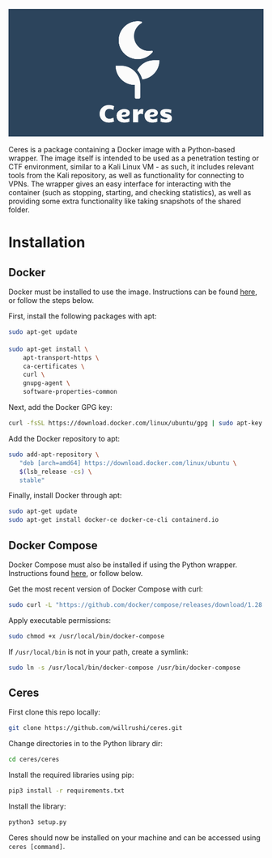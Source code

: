 ![logo](logo-wide.png)

Ceres is a package containing a Docker image with a Python-based wrapper. The image itself is intended to be used as a penetration testing or CTF environment, similar to a Kali Linux VM - as such, it includes relevant tools from the Kali repository, as well as functionality for connecting to VPNs. The wrapper gives an easy interface for interacting with the container (such as stopping, starting, and checking statistics), as well as providing some extra functionality like taking snapshots of the shared folder.

# Installation

## Docker
Docker must be installed to use the image. Instructions can be found [here](https://docs.docker.com/engine/install/ubuntu/), or follow the steps below.

First, install the following packages with apt:
```bash
sudo apt-get update

sudo apt-get install \
    apt-transport-https \
    ca-certificates \
    curl \
    gnupg-agent \
    software-properties-common
```

Next, add the Docker GPG key:
```bash
curl -fsSL https://download.docker.com/linux/ubuntu/gpg | sudo apt-key add -
```

Add the Docker repository to apt:
```bash
sudo add-apt-repository \
   "deb [arch=amd64] https://download.docker.com/linux/ubuntu \
   $(lsb_release -cs) \
   stable"
```

Finally, install Docker through apt:
```bash
sudo apt-get update
sudo apt-get install docker-ce docker-ce-cli containerd.io
```

## Docker Compose
Docker Compose must also be installed if using the Python wrapper. Instructions found [here](https://docs.docker.com/compose/install/), or follow below.

Get the most recent version of Docker Compose with curl:
```bash
sudo curl -L "https://github.com/docker/compose/releases/download/1.28.4/docker-compose-$(uname -s)-$(uname -m)" -o /usr/local/bin/docker-compose
```

Apply executable permissions:
```bash
sudo chmod +x /usr/local/bin/docker-compose
```

If `/usr/local/bin` is not in your path, create a symlink:
```bash
sudo ln -s /usr/local/bin/docker-compose /usr/bin/docker-compose
```

## Ceres
First clone this repo locally:
```bash
git clone https://github.com/willrushi/ceres.git
```

Change directories in to the Python library dir:
```bash
cd ceres/ceres
```

Install the required libraries using pip:
```bash
pip3 install -r requirements.txt
```

Install the library:
```bash
python3 setup.py
```
Ceres should now be installed on your machine and can be accessed using `ceres [command]`.
